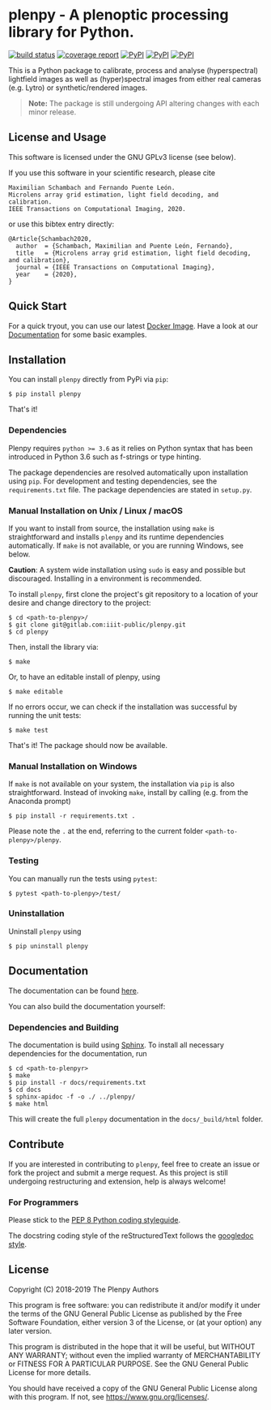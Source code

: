 # plenpy - A plenoptic processing library for Python.

[![build status](https://gitlab.com/iiit-public/plenpy/badges/master/pipeline.svg)](https://gitlab.com/iiit-public/plenpy/commits/master)
[![coverage report](https://gitlab.com/iiit-public/plenpy/badges/master/coverage.svg)](https://gitlab.com/iiit-public/plenpy/commits/master)
[![PyPI](https://img.shields.io/pypi/v/plenpy.svg)](https://pypi.org/project/plenpy/#description)
[![PyPI](https://img.shields.io/pypi/pyversions/plenpy.svg)](https://pypi.org/project/plenpy/#description)
[![PyPI](https://img.shields.io/pypi/status/plenpy.svg)](https://pypi.org/project/plenpy/#description)


This is a Python package to calibrate, process and analyse
(hyperspectral) lightfield images as well as (hyper)spectral images
from either real cameras (e.g. Lytro) or synthetic/rendered images.


>**Note:** The package is still undergoing API altering changes with each minor release.  
     

## License and Usage

This software is licensed under the GNU GPLv3 license (see below).

If you use this software in your scientific research, please cite

    Maximilian Schambach and Fernando Puente León. 
    Microlens array grid estimation, light field decoding, and calibration.
    IEEE Transactions on Computational Imaging, 2020.
    
or use this bibtex entry directly:

    @Article{Schambach2020,
      author  = {Schambach, Maximilian and Puente León, Fernando},
      title   = {Microlens array grid estimation, light field decoding, and calibration},
      journal = {IEEE Transactions on Computational Imaging},
      year    = {2020},
    }


## Quick Start
For a quick tryout, you can use our latest [Docker Image](https://hub.docker.com/r/plenpy/plenpy).
Have a look at our [Documentation](https://iiit-public.gitlab.io/plenpy/how-to.html) for some basic examples.



## Installation

You can install ``plenpy`` directly from PyPi via ``pip``:


    $ pip install plenpy


That's it!


### Dependencies
Plenpy requires `python >= 3.6` as it relies on Python syntax that has
been introduced in Python 3.6 such as f-strings or type hinting.

The package dependencies are resolved automatically upon installation using `pip`.
For development and testing dependencies, see the ``requirements.txt`` file.
The package dependencies are stated in ``setup.py``.
 

### Manual Installation on Unix / Linux / macOS

If you want to install from source, the installation using `make` is straightforward and installs
`plenpy` and its runtime dependencies automatically.
If ``make`` is not available, or you are running Windows, see below.


**Caution**: A system wide installation using ``sudo`` is easy and possible but
discouraged. Installing in a environment is recommended.

To install `plenpy`, first clone the project's git repository to
a location of your desire and change directory to the project:

    $ cd <path-to-plenpy>/
    $ git clone git@gitlab.com:iiit-public/plenpy.git
    $ cd plenpy

Then, install the library via:

    $ make

Or, to have an editable install of plenpy, using

    $ make editable

If no errors occur, we can check if the installation was successful
by running the unit tests:

    $ make test

That's it! The package should now be available.


### Manual Installation on Windows

If `make` is not available on your system, the installation via `pip`
is also straightforward. Instead of invoking `make`,
install by calling (e.g. from the Anaconda prompt)

    $ pip install -r requirements.txt .

Please note the `.` at the end, referring to the current folder
`<path-to-plenpy>/plenpy`. 


### Testing

You can manually run the tests using `pytest`:

    $ pytest <path-to-plenpy>/test/



### Uninstallation
Uninstall ``plenpy`` using

    $ pip uninstall plenpy



## Documentation

The documentation can be found [here](https://iiit-public.gitlab.io//plenpy).

You can also build the documentation yourself:

### Dependencies and Building

The documentation is build using [Sphinx](http://www.sphinx-doc.org/en/stable/).
To install all necessary dependencies for the documentation, run

    $ cd <path-to-plenpyr>
    $ make
    $ pip install -r docs/requirements.txt
    $ cd docs
    $ sphinx-apidoc -f -o ./ ../plenpy/
    $ make html
    
This will create the full `plenpy` documentation in the 
`docs/_build/html` folder.



## Contribute
If you are interested in contributing to ``plenpy``, feel free to create an issue or
fork the project and submit a merge request. As this project is still undergoing
restructuring and extension, help is always welcome!


### For Programmers

Please stick to the 
[PEP 8 Python coding styleguide](https://www.python.org/dev/peps/pep-0008/).

The docstring coding style of the reStructuredText follows the 
[googledoc style](https://sphinxcontrib-napoleon.readthedocs.io/en/latest/example_google.html).



## License

Copyright (C) 2018-2019  The Plenpy Authors

This program is free software: you can redistribute it and/or modify
it under the terms of the GNU General Public License as published by
the Free Software Foundation, either version 3 of the License, or
(at your option) any later version.

This program is distributed in the hope that it will be useful,
but WITHOUT ANY WARRANTY; without even the implied warranty of
MERCHANTABILITY or FITNESS FOR A PARTICULAR PURPOSE.  See the
GNU General Public License for more details.

You should have received a copy of the GNU General Public License
along with this program.  If not, see <https://www.gnu.org/licenses/>.
